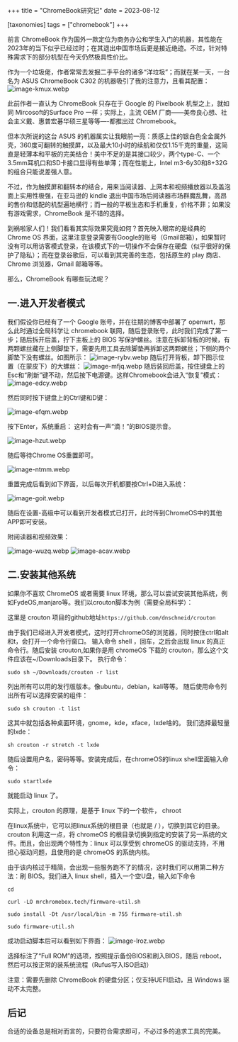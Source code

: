 +++
title = "ChromeBook研究记"
date = 2023-08-12

[taxonomies]
tags = ["chromebook"]
+++




前言 ChromeBook 作为国外一款定位为商务办公和学生入门的机器，其性能在2023年的当下似乎已经过时；在其退出中国市场后更是接近绝迹。不过，针对特殊需求下的部分机型在今天仍然极具性价比。
<!-- more -->
作为一个垃圾佬，作者常常去发掘二手平台的诸多“洋垃圾”；而就在某一天，一台名为 ASUS ChromeBook C302 的机器吸引了我的注意力，且看其配置：
![image-kmux.webp](https://pic.dich.ink/1/2024/03/06/65e8667181a0f.webp)

此前作者一直认为 ChromeBook 只存在于 Google 的 Pixelbook 机型之上，就如同 Mircosoft的Surface Pro 一样；实际上，主流 OEM 厂商——美帝良心想、社会主义戴、惠普宏碁华硕三星等等—-都推出过 Chromebook。

但本次所说的这台 ASUS 的机器属实让我眼前一亮：质感上佳的银白色全金属外壳，360度可翻转的触摸屏，以及最大10小时的续航和仅仅1.15千克的重量，这简直是轻薄本和平板的完美结合！美中不足的是其接口较少，两个type-C、一个3.5mm耳机口和SD卡接口显得有些单薄；而在性能上，Intel m3-6y30和8+32G的组合只能说差强人意。

不过，作为触摸屏和翻转本的结合，用来当阅读器、上网本和视频播放器以及盖泡面上实用性极强，在亚马逊的 kindle 退出中国市场后阅读器市场群魔乱舞，高昂的售价和低配的机型遍地横行；而一般的平板生态和手机重复，价格不菲；如果没有游戏需求，ChromeBook 是不错的选择。

到祸啦家人们！我们看看其实际效果究竟如何？首先映入眼帘的是经典的 Chrome OS 界面，这里注意登录需要有Google的账号（Gmail邮箱），如果暂时没有可以用访客模式登录，在该模式下的一切操作不会保存在硬盘（似乎很好的保护了隐私）；而在登录谷歌后，可以看到其完善的生态，包括原生的 play 商店、Chrome 浏览器，Gmail 邮箱等等。

那么，ChromeBook 有哪些玩法呢？

## 一.进入开发者模式

我们假设你已经有了一个 Google 账号，并在往期的博客中部署了 openwrt，那么此时通过全局科学让 chromebook 联网，随后登录账号，此时我们完成了第一步；随后拆开后盖，拧下主板上的 BIOS 写保护螺丝。注意在拆卸背板的时候，有两颗螺丝藏在上侧脚垫下，需要先用工具去除脚垫再拆卸这两颗螺丝；下侧的两个脚垫下没有螺丝。如图所示：
![image-rybv.webp](https://pic.dich.ink/1/2024/03/06/65e86662ed8c9.webp)
随后打开背板，卸下图示位置（在蒙皮下）的大螺丝：
![image-mfjq.webp](https://pic.dich.ink/1/2024/03/06/65e866496a43d.webp)
随后装回后盖，按住键盘上的Esc和“刷新”键不动，然后按下电源键。这样Chromebook会进入“恢复”模式：
![image-edcy.webp](https://pic.dich.ink/1/2024/03/06/65e8668011f98.webp)

然后同时按下键盘上的Ctrl键和D键：

![image-efqm.webp](https://pic.dich.ink/1/2024/03/06/65e8667e34bdd.webp)

按下Enter，系统重启：
这时会有一声“滴！”的BIOS提示音。

![image-hzut.webp](https://pic.dich.ink/1/2024/03/06/65e866753ff2d.webp)

随后等待Chrome OS重置即可。

![image-ntmm.webp](https://pic.dich.ink/1/2024/03/06/65e8666e00a56.webp)

重置完成后看到如下界面，以后每次开机都要按Ctrl+D进入系统：

![image-goit.webp](https://pic.dich.ink/1/2024/03/06/65e866790a8f6.webp)

随后在设置-高级中可以看到开发者模式已打开，此时传到ChromeOS中的其他APP即可安装。

附阅读器和视频效果：

![image-wuzq.webp](https://pic.dich.ink/1/2024/03/06/65e866580fe13.webp)
![image-acav.webp](https://pic.dich.ink/1/2024/03/06/65e86680d5edf.webp)

## 二.安装其他系统

如果你不喜欢 ChromeOS 或者需要 linux 环境，那么可以尝试安装其他系统，例如FydeOS,manjaro等。我们以crouton脚本为例（需要全局科学）：

这里是 crouton 项目的github地址``https://github.com/dnschneid/crouton``

由于我们已经进入开发者模式，这时打开chromeOS的浏览器，同时按住ctrl和alt和t，会打开一个命令行窗口。 输入命令 shell ，回车，之后会出现 linux 的真正命令行。随后安装 crouton,如果你是用 chromeOS 下载的 crouton，那么这个文件应该在~/Downloads目录下。 执行命令：

``sudo sh ~/Downloads/crouton -r list``

列出所有可以用的发行版版本。像ubuntu，debian，kali等等。 随后使用命令列出所有可以选择安装的组件：

``sudo sh crouton -t list``

这其中就包括各种桌面环境，gnome，kde，xface，lxde啥的。 我们选择最轻量的lxde：

``sh crouton -r stretch -t lxde``

随后设置用户名，密码等等。安装完成后，在chromeOS的linux shell里面输入命令：

``sudo startlxde``

就能启动 linux 了。

实际上，crouton 的原理，是基于 linux 下的一个软件， chroot

在linux系统中，它可以把linux系统的根目录（也就是 / ），切换到其它的目录。 crouton 利用这一点，将 chromeOS 的根目录切换到指定的安装了另一系统的文件。而且，会出现两个特性为：linux 可以享受到 chromeOS 的驱动支持，不用担心驱动问题，且使用的是 chromeOS 的系统内核。

由于该内核过于精简，会出现一些服务跑不了的情况，这时我们可以用第二种方法：刷 BIOS。我们进入 linux shell，插入一个空U盘，输入如下命令

```
cd

curl -LO mrchromebox.tech/firmware-util.sh

sudo install -Dt /usr/local/bin -m 755 firmware-util.sh

sudo firmware-util.sh
```
成功启动脚本后可以看到如下界面：
![image-lroz.webp](https://pic.dich.ink/1/2024/03/06/65e8666f76c3e.webp)

选择标注了“Full ROM”的选项，按照提示备份BIOS和刷入BIOS，随后 reboot，然后可以按正常的装系统流程（Rufus写入ISO启动）

注意：需要先删除 ChromeBook 的硬盘分区；仅支持UEFI启动，且 Windows 驱动不太完整。

## 后记

合适的设备总是相对而言的，只要符合需求即可，不必过多的追求工具的完美。